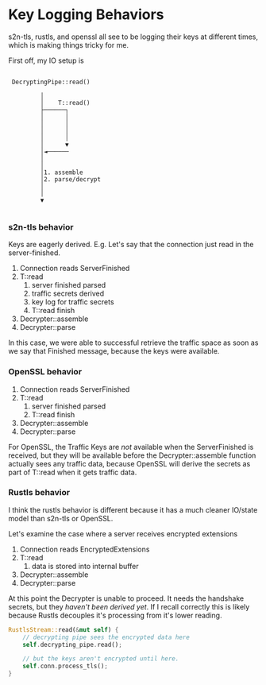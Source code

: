 # Key Logging Behaviors

s2n-tls, rustls, and openssl all see to be logging their keys at different times, which is making things tricky for me.

First off, my IO setup is

```
                        
 DecryptingPipe::read() 
                        
         │              
         │    T::read() 
         ├──────┐       
         │      │       
         │      │       
         │      │       
         │      │       
         │      ▼       
         │◄──────       
         │              
         │              
         │1. assemble   
         │2. parse/decrypt    
         │              
         │              
         ▼              
                        
```

### s2n-tls behavior
Keys are eagerly derived. E.g. Let's say that the connection just read in the server-finished. 
1. Connection reads ServerFinished
2. T::read
    1. server finished parsed
    2. traffic secrets derived
    3. key log for traffic secrets
    4. T::read finish
3. Decrypter::assemble
4. Decrypter::parse

In this case, we were able to successful retrieve the traffic space as soon as we say that Finished message, because the keys were available.

### OpenSSL behavior
1. Connection reads ServerFinished
2. T::read
    1. server finished parsed
    2. T::read finish
3. Decrypter::assemble
4. Decrypter::parse

For OpenSSL, the Traffic Keys are _not_ available when the ServerFinished is received, but they will be available before the Decrypter::assemble function actually sees any traffic data, because OpenSSL will derive the secrets as part of T::read when it gets traffic data.

### Rustls behavior
I think the rustls behavior is different because it has a much cleaner IO/state model than s2n-tls or OpenSSL.

Let's examine the case where a server receives encrypted extensions
1. Connection reads EncryptedExtensions
2. T::read
    1. data is stored into internal buffer
3. Decrypter::assemble
4. Decrypter::parse

At this point the Decrypter is unable to proceed. It needs the handshake secrets, but they _haven't been derived yet_. If I recall correctly this is likely because Rustls decouples it's processing from it's lower reading.

```rust
RustlsStream::read(&mut self) {
    // decrypting pipe sees the encrypted data here
    self.decrypting_pipe.read();

    // but the keys aren't encrypted until here.
    self.conn.process_tls();
}
```
